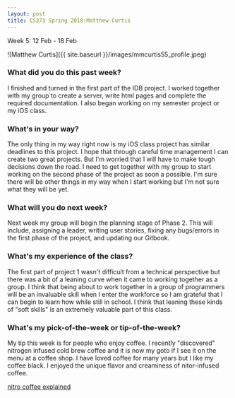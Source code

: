 ```yaml
---
layout: post
title: CS373 Spring 2018:Matthew Curtis
---
```

Week 5: 12 Feb - 18 Feb

![Matthew Curtis]({{ site.baseurl }}/images/mmcurtis55_profile.jpeg)


### What did you do this past week?

I finished and turned in the first part of the IDB project. I worked together with my group to create a server, write html pages and complete the required documentation. I also began working on my semester project or my iOS class. 

### What's in your way?

The only thing in my way right now is my iOS class project has similar deadlines to this project. I hope that through careful time management I can create two great projects. But I'm worried that I will have to make tough decisions down the road. I need to get together with my group to start working on the second phase of the project as soon a possible. I'm sure there will be other things in my way when I start working but I'm not sure what they will be yet.  

### What will you do next week?

Next week my group will begin the planning stage of Phase 2. This will include, assigning a leader, writing user stories, fixing any bugs/errors in the first phase of the project, and updating our Gitbook.

### What's my experience of the class?

The first part of project 1 wasn't difficult from a technical perspective but there was a bit of a leaning curve when it came to working together as a group. I think that being about to work together in a group of programmers will be an invaluable skill when I enter the workforce so I am grateful that I can begin to learn how while still in school. I think that leaning these kinds of "soft skills" is an extremely valuable part of this class.

### What's my pick-of-the-week or tip-of-the-week?

My tip this week is for people who enjoy coffee. I recently "discovered" nitrogen infused cold brew coffee and it is now my goto if I see it on the menu at a coffee shop. I have loved coffee for many years but I like my coffee black. I enjoyed the unique flavor and creaminess of nitor-infused coffee. 

[nitro coffee explained](https://www.esquire.com/food-drink/drinks/a35593/nitro-coffee-explained/)
